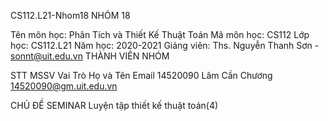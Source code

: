 CS112.L21-Nhom18
NHÓM 18

Tên môn học: Phân Tích và Thiết Kế Thuật Toán
Mã môn học: CS112
Lớp học: CS112.L21
Năm học: 2020-2021
Giảng viên: Ths. Nguyễn Thanh Sơn - sonnt@uit.edu.vn
THÀNH VIÊN NHÓM

STT	MSSV	Vai Trò	Họ và Tên	Email
14520090	Lâm Cần Chương	14520090@gm.uit.edu.vn

CHỦ ĐỀ SEMINAR
Luyện tập thiết kế thuật toán(4)
